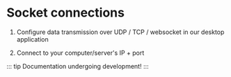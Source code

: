 # Socket connections

1. Configure data transmission over UDP / TCP / websocket in our desktop application

2. Connect to your computer/server's IP + port

::: tip
Documentation undergoing development!
:::